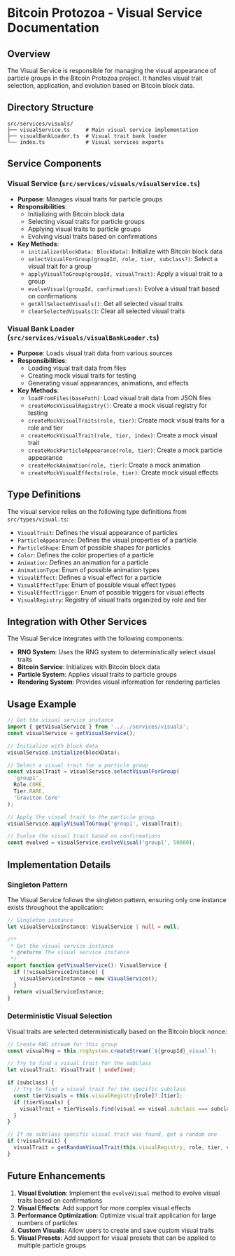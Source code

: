 # Bitcoin Protozoa - Visual Service Documentation

## Overview
The Visual Service is responsible for managing the visual appearance of particle groups in the Bitcoin Protozoa project. It handles visual trait selection, application, and evolution based on Bitcoin block data.

## Directory Structure

```
src/services/visuals/
├── visualService.ts     # Main visual service implementation
├── visualBankLoader.ts  # Visual trait bank loader
└── index.ts             # Visual services exports
```

## Service Components

### Visual Service (`src/services/visuals/visualService.ts`)
- **Purpose**: Manages visual traits for particle groups
- **Responsibilities**:
  - Initializing with Bitcoin block data
  - Selecting visual traits for particle groups
  - Applying visual traits to particle groups
  - Evolving visual traits based on confirmations
- **Key Methods**:
  - `initialize(blockData: BlockData)`: Initialize with Bitcoin block data
  - `selectVisualForGroup(groupId, role, tier, subclass?)`: Select a visual trait for a group
  - `applyVisualToGroup(groupId, visualTrait)`: Apply a visual trait to a group
  - `evolveVisual(groupId, confirmations)`: Evolve a visual trait based on confirmations
  - `getAllSelectedVisuals()`: Get all selected visual traits
  - `clearSelectedVisuals()`: Clear all selected visual traits

### Visual Bank Loader (`src/services/visuals/visualBankLoader.ts`)
- **Purpose**: Loads visual trait data from various sources
- **Responsibilities**:
  - Loading visual trait data from files
  - Creating mock visual traits for testing
  - Generating visual appearances, animations, and effects
- **Key Methods**:
  - `loadFromFiles(basePath)`: Load visual trait data from JSON files
  - `createMockVisualRegistry()`: Create a mock visual registry for testing
  - `createMockVisualTraits(role, tier)`: Create mock visual traits for a role and tier
  - `createMockVisualTrait(role, tier, index)`: Create a mock visual trait
  - `createMockParticleAppearance(role, tier)`: Create a mock particle appearance
  - `createMockAnimation(role, tier)`: Create a mock animation
  - `createMockVisualEffects(role, tier)`: Create mock visual effects

## Type Definitions

The visual service relies on the following type definitions from `src/types/visual.ts`:

- `VisualTrait`: Defines the visual appearance of particles
- `ParticleAppearance`: Defines the visual properties of a particle
- `ParticleShape`: Enum of possible shapes for particles
- `Color`: Defines the color properties of a particle
- `Animation`: Defines an animation for a particle
- `AnimationType`: Enum of possible animation types
- `VisualEffect`: Defines a visual effect for a particle
- `VisualEffectType`: Enum of possible visual effect types
- `VisualEffectTrigger`: Enum of possible triggers for visual effects
- `VisualRegistry`: Registry of visual traits organized by role and tier

## Integration with Other Services

The Visual Service integrates with the following components:

- **RNG System**: Uses the RNG system to deterministically select visual traits
- **Bitcoin Service**: Initializes with Bitcoin block data
- **Particle System**: Applies visual traits to particle groups
- **Rendering System**: Provides visual information for rendering particles

## Usage Example

```typescript
// Get the visual service instance
import { getVisualService } from '../../services/visuals';
const visualService = getVisualService();

// Initialize with block data
visualService.initialize(blockData);

// Select a visual trait for a particle group
const visualTrait = visualService.selectVisualForGroup(
  'group1',
  Role.CORE,
  Tier.RARE,
  'Graviton Core'
);

// Apply the visual trait to the particle group
visualService.applyVisualToGroup('group1', visualTrait);

// Evolve the visual trait based on confirmations
const evolved = visualService.evolveVisual('group1', 50000);
```

## Implementation Details

### Singleton Pattern
The Visual Service follows the singleton pattern, ensuring only one instance exists throughout the application:

```typescript
// Singleton instance
let visualServiceInstance: VisualService | null = null;

/**
 * Get the visual service instance
 * @returns The visual service instance
 */
export function getVisualService(): VisualService {
  if (!visualServiceInstance) {
    visualServiceInstance = new VisualService();
  }
  return visualServiceInstance;
}
```

### Deterministic Visual Selection
Visual traits are selected deterministically based on the Bitcoin block nonce:

```typescript
// Create RNG stream for this group
const visualRng = this.rngSystem.createStream(`${groupId}_visual`);

// Try to find a visual trait for the subclass
let visualTrait: VisualTrait | undefined;

if (subclass) {
  // Try to find a visual trait for the specific subclass
  const tierVisuals = this.visualRegistry[role]?.[tier];
  if (tierVisuals) {
    visualTrait = tierVisuals.find(visual => visual.subclass === subclass);
  }
}

// If no subclass-specific visual trait was found, get a random one
if (!visualTrait) {
  visualTrait = getRandomVisualTrait(this.visualRegistry, role, tier, visualRng);
}
```

## Future Enhancements

1. **Visual Evolution**: Implement the `evolveVisual` method to evolve visual traits based on confirmations
2. **Visual Effects**: Add support for more complex visual effects
3. **Performance Optimization**: Optimize visual trait application for large numbers of particles
4. **Custom Visuals**: Allow users to create and save custom visual traits
5. **Visual Presets**: Add support for visual presets that can be applied to multiple particle groups

